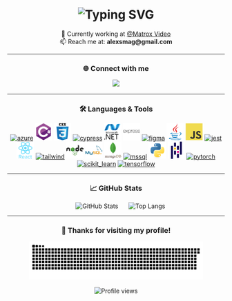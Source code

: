 <!-- ✨ Intro Section with Typing Animation -->
<h1 align="center">
  <img src="https://readme-typing-svg.demolab.com?font=Fira+Code&weight=500&size=36&pause=1000&color=FFFFFF&center=true&vCenter=true&width=800&height=70&lines=Hi+%F0%9F%91%8B%2C+I'm+Alexander+Smagorinski;A+Passionate+Full-Stack+Developer" alt="Typing SVG" />
</h1>

<p align="center">
  🔭 Currently working at <a href="https://video.matrox.com/en" target="_blank">@Matrox Video</a> <br>
  📫 Reach me at: <strong>alexsmag@gmail.com</strong>
</p>

---

<!-- 🌐 Social -->
<h3 align="center">🌐 Connect with me</h3>
<p align="center">
  <a href="https://linkedin.com/in/alexander-smagorinski" target="_blank">
    <img src="https://img.shields.io/badge/LinkedIn-Alexander%20Smagorinski-black?style=for-the-badge&logo=linkedin" />
  </a>
</p>

---

<!-- 🛠️ Tools -->
<h3 align="center">🛠️ Languages & Tools</h3>

<p align="center">
  <!-- Tech stack icons -->
  <a href="https://azure.microsoft.com/"><img src="https://www.vectorlogo.zone/logos/microsoft_azure/microsoft_azure-icon.svg" alt="azure" width="40"/></a>
  <a href="https://www.w3schools.com/cs/"><img src="https://raw.githubusercontent.com/devicons/devicon/master/icons/csharp/csharp-original.svg" alt="csharp" width="40"/></a>
  <a href="https://www.w3schools.com/css/"><img src="https://raw.githubusercontent.com/devicons/devicon/master/icons/css3/css3-original-wordmark.svg" alt="css3" width="40"/></a>
  <a href="https://www.cypress.io"><img src="https://raw.githubusercontent.com/simple-icons/simple-icons/6e46ec1fc23b60c8fd0d2f2ff46db82e16dbd75f/icons/cypress.svg" alt="cypress" width="40"/></a>
  <a href="https://dotnet.microsoft.com/"><img src="https://raw.githubusercontent.com/devicons/devicon/master/icons/dot-net/dot-net-original-wordmark.svg" alt="dotnet" width="40"/></a>
  <a href="https://expressjs.com"><img src="https://raw.githubusercontent.com/devicons/devicon/master/icons/express/express-original-wordmark.svg" alt="express" width="40"/></a>
  <a href="https://www.figma.com/"><img src="https://www.vectorlogo.zone/logos/figma/figma-icon.svg" alt="figma" width="40"/></a>
  <a href="https://www.java.com"><img src="https://raw.githubusercontent.com/devicons/devicon/master/icons/java/java-original.svg" alt="java" width="40"/></a>
  <a href="https://developer.mozilla.org/en-US/docs/Web/JavaScript"><img src="https://raw.githubusercontent.com/devicons/devicon/master/icons/javascript/javascript-original.svg" alt="javascript" width="40"/></a>
  <a href="https://jestjs.io"><img src="https://www.vectorlogo.zone/logos/jestjsio/jestjsio-icon.svg" alt="jest" width="40"/></a>
  <a href="https://reactjs.org/"><img src="https://raw.githubusercontent.com/devicons/devicon/master/icons/react/react-original-wordmark.svg" alt="react" width="40"/></a>
  <a href="https://tailwindcss.com/"><img src="https://www.vectorlogo.zone/logos/tailwindcss/tailwindcss-icon.svg" alt="tailwind" width="40"/></a>
  <a href="https://nodejs.org"><img src="https://raw.githubusercontent.com/devicons/devicon/master/icons/nodejs/nodejs-original-wordmark.svg" alt="nodejs" width="40"/></a>
  <a href="https://www.mysql.com/"><img src="https://raw.githubusercontent.com/devicons/devicon/master/icons/mysql/mysql-original-wordmark.svg" alt="mysql" width="40"/></a>
  <a href="https://www.mongodb.com/"><img src="https://raw.githubusercontent.com/devicons/devicon/master/icons/mongodb/mongodb-original-wordmark.svg" alt="mongodb" width="40"/></a>
  <a href="https://www.microsoft.com/en-us/sql-server"><img src="https://www.svgrepo.com/show/303229/microsoft-sql-server-logo.svg" alt="mssql" width="40"/></a>
  <a href="https://www.python.org"><img src="https://raw.githubusercontent.com/devicons/devicon/master/icons/python/python-original.svg" alt="python" width="40"/></a>
  <a href="https://pandas.pydata.org/"><img src="https://raw.githubusercontent.com/devicons/devicon/2ae2a900d2f041da66e950e4d48052658d850630/icons/pandas/pandas-original.svg" alt="pandas" width="40"/></a>
  <a href="https://pytorch.org/"><img src="https://www.vectorlogo.zone/logos/pytorch/pytorch-icon.svg" alt="pytorch" width="40"/></a>
  <a href="https://scikit-learn.org/"><img src="https://upload.wikimedia.org/wikipedia/commons/0/05/Scikit_learn_logo_small.svg" alt="scikit_learn" width="40"/></a>
  <a href="https://www.tensorflow.org"><img src="https://www.vectorlogo.zone/logos/tensorflow/tensorflow-icon.svg" alt="tensorflow" width="40"/></a>
</p>

---

<!-- 📈 Stats -->
<h3 align="center">📈 GitHub Stats</h3>

<p align="center">
  <img 
    src="https://github-readme-stats.vercel.app/api?username=alexsmags&show_icons=true&theme=dark&bg_color=000000&text_color=ffffff" 
    alt="GitHub Stats" 
    hspace="20"
  />
  <img 
    src="https://github-readme-stats.vercel.app/api/top-langs/?username=alexsmags&layout=compact&theme=dark&bg_color=000000&text_color=ffffff" 
    alt="Top Langs" 
  />
</p>


---
<!-- 💬 Footer Fun -->
<h3 align="center">💬 Thanks for visiting my profile!</h3>

<div align="center" style="margin-top: 10px;">
  <img src="https://raw.githubusercontent.com/alexsmags/alexsmags/d11b51cf00cd32c7531c4fdce824b49c7c792d3e/github-snake-dark.svg" alt="GitHub Snake Animation" width="80%" />
</div>

<div align="center" style="margin-top: 15px;">
  <img 
    src="https://komarev.com/ghpvc/?username=alexsmags&style=flat-square&color=000000" 
    alt="Profile views" 
    width="115"
  />
</div>

